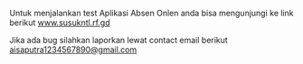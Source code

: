 Untuk menjalankan test Aplikasi Absen Onlen anda bisa mengunjungi ke link berikut
www.susukntl.rf.gd

Jika ada bug silahkan laporkan lewat contact email berikut
aisaputra1234567890@gmail.com
